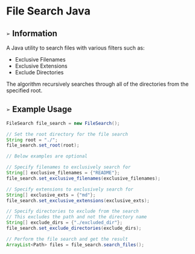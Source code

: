 # File Search Java

## `➢` Information
A Java utility to search files with various filters such as:
* Exclusive Filenames
* Exclusive Extensions
* Exclude Directories

The algorithm recursively searches through all of the directories from the specified root.

## `➢` Example Usage
```java
FileSearch file_search = new FileSearch();

// Set the root directory for the file search
String root = "./";
file_search.set_root(root);

// Below examples are optional

// Specify filenames to exclusively search for
String[] exclusive_filenames = {"README"};
file_search.set_exclusive_filenames(exclusive_filenames);

// Specify extensions to exclusively search for
String[] exclusive_exts = {"md"};
file_search.set_exclusive_extensions(exclusive_exts);

// Specify directories to exclude from the search
// This excludes the path and not the directory name
String[] exclude_dirs = {"./excluded_dir"};
file_search.set_exclude_directories(exclude_dirs);

// Perform the file search and get the result
ArrayList<Path> files = file_search.search_files();
```
